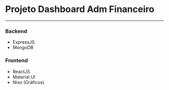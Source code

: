 # Projeto Dashboard Adm Financeiro
------
### Backend
- ExpressJS
- MongoDB

### Frontend
- ReactJS
- Material UI
- Nivo (Gráficos)
